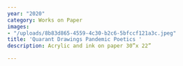 ```yaml
---
year: "2020"
category: Works on Paper
images:
- "/uploads/8b83d865-4559-4c30-b2c6-5bfccf121a3c.jpeg"
title: 'Quarant Drawings Pandemic Poetics '
description: Acrylic and ink on paper 30”x 22”

---
```

